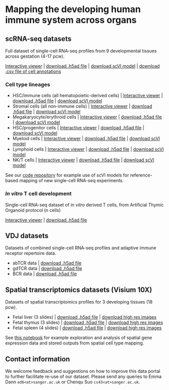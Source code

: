 # Mapping the developing human immune system across organs

## scRNA-seq datasets

Full dataset of single-cell RNA-seq profiles from 9 developmental tissues across gestation (4-17 pcw).

[Interactive viewer](PAN.A01.v01.raw_count.20210429.PFI.embedding.cellxgene.h5ad) | [download .h5ad file](PAN.A01.v01.raw_count.20210429.PFI.embedding.h5ad) | [download scVI model](scRNA_data/scVI_models/scvi_PFI_model) | [download .csv file of cell annotations](scRNA_data/PAN.A01.v01.entire_data_normalised_log.20210429.full_obs.annotated.clean.csv)

### Cell type lineages

- HSC/immune cells (all hematopoietic-derived cells) | [Interactive viewer](scRNA_data/PAN.A01.v01.raw_count.20210429.HSC_IMMUNE.embedding.cellxgene.h5ad) | [download .h5ad file](scRNA_data/PAN.A01.v01.raw_count.20210429.HSC_IMMUNE.embedding.h5ad) | [download scVI model](scRNA_data/scVI_models/scvi_HSC_IMMUNE_model)
- Stromal cells (all non-immune cells) | [Interactive viewer](scRNA_data/PAN.A01.v01.raw_count.20210429.STROMA.embedding.cellxgene.h5ad) | [download .h5ad file](scRNA_data/PAN.A01.v01.raw_count.20210429.STROMA.embedding.h5ad) | [download scVI model](scRNA_data/scVI_models/scvi_STROMA_model)
- Megakaryocyte/erythroid cells | [Interactive viewer](scRNA_data/PAN.A01.v01.raw_count.20210429.MEM_PROGENITORS.embedding.cellxgene.h5ad) | [download .h5ad file](scRNA_data/PAN.A01.v01.raw_count.20210429.MEM_PROGENITORS.embedding.h5ad) | [download scVI model](scRNA_data/scVI_models/scvi_MEM_PROGENITORS_model)
- HSC/progenitor cells | [Interactive viewer](scRNA_data/PAN.A01.v01.raw_count.20210429.HSC_PROGENITORS.embedding.cellxgene.h5ad) | [download .h5ad file](scRNA_data/PAN.A01.v01.raw_count.20210429.HSC_PROGENITORS.embedding.h5ad) | [download scVI model](scRNA_data/scVI_models/scvi_HSC_PROGENITORS_model)
- Myeloid cells | [Interactive viewer](scRNA_data/PAN.A01.v01.raw_count.20210429.MYELOID_V2.embedding.cellxgene.h5ad) | [download .h5ad file](scRNA_data/PAN.A01.v01.raw_count.20210429.MYELOID_V2.embedding.h5ad) | [download scVI model](scRNA_data/scVI_models/scvi_MYELOID_V2_model)
- Lymphoid cells | [Interactive viewer](scRNA_data/PAN.A01.v01.raw_count.20210429.LYMPHOID.embedding.cellxgene.h5ad) | [download .h5ad file](scRNA_data/PAN.A01.v01.raw_count.20210429.LYMPHOID.embedding.h5ad) | [download scVI model](scRNA_data/scVI_models/scvi_LYMPHOID_model)
- NK/T cells | [Interactive viewer](scRNA_data/PAN.A01.v01.raw_count.20210429.NKT.embedding.cellxgene.h5ad) | [download .h5ad file](scRNA_data/PAN.A01.v01.raw_count.20210429.NKT.embedding.h5ad) | [download scVI model](scRNA_data/scVI_models/scvi_NKT_model)

See our [code repository](https://github.com/emdann/Pan_fetal_immune/tree/cleaning/src/utils/scArches_utils) for example use of scVI models for reference-based mapping of new single-cell RNA-seq experiments. 

### _In vitro_ T cell development

Single-cell RNA-seq dataset of _in vitro_ derived T cells, from Artificial Thymic Organoid protocol (n cells) 

[Interactive viewer](ATO_adata.cellxgene.h5ad) | [download .h5ad file](ATO_adata.h5ad)

## VDJ datasets

Datasets of combined single-cell RNA-seq profiles and adaptive immune receptor repertoire data.

- abTCR data | [download .h5ad file](scVDJ_data/PAN.A01.v01.raw_count.20210429.NKT.embedding.abTCR.h5ad)
- gdTCR data | [download .h5ad file](scVDJ_data/PAN.A01.v01.raw_count.20210429.NKT.embedding.gdTCR.h5ad)
- BCR data | [download .h5ad file](scVDJ_data/PAN.A01.v01.raw_count.20210429.LYMPHOID.embedding.BCR.h5ad)

## Spatial transcriptomics datasets (Visium 10X)

Datasets of spatial transcriptomics profiles for 3 developing tissues (18 pcw). 

- Fetal liver (3 slides) | [download .h5ad file](Visium_data/Visium10X_data_LI.h5ad) | [download high res images](Visium_data/LI_img/)
- Fetal thymus (3 slides) | [download .h5ad file](Visium_data/Visium10X_data_SP.h5ad) | [download high res images](Visium_data/TH_img/)
- Fetal spleen (4 slides) | [download .h5ad file](Visium_data/Visium10X_data_TH.h5ad) | [download high res images](Visium_data/SP_img/)

See [this notebook]() for example exploration and analysis of spatial gene expression data and stored outputs from spatial cell type mapping.

## Contact information
We welcome feedback and suggestions on how to improve this data portal to further facilitate re-use of our dataset. Please send any queries to Emma Dann `ed6<at>sanger.ac.uk` or Chenqu Suo `cs43<at>sanger.ac.uk`.
